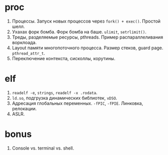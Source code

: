 # proc
1. Процессы. Запуск новых процессов через `fork() + exec()`. Простой шелл.
1. Ухахах форк бомба. Форк бомба на баше. `ulimit`, `setrlimit()`.
1. Треды, разделяемые ресурсы, pthreads.  Пример распараллеливания ворклоада.
1. Layout памяти многопоточного процесса. Размер стеков, guard page.
   `pthread_attr_t`.
1. Переключение контекста, сисколлы, корутины.

# elf
1. `readelf -e`, `strings`, `readelf -x .rodata`.
1. `ld.so`, подгрузка динамических библиотек, `vDSO`.
1. Адресация глобальных переменных. `-fPIC`, `-fPIE`. Линковка, релокации.
1. ASLR.


# bonus
1. Console vs. terminal vs. shell.
